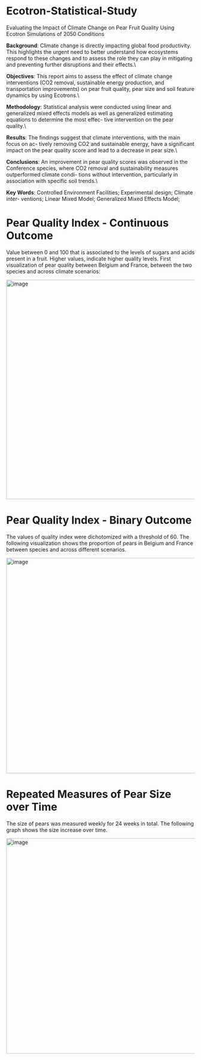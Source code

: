 # Ecotron-Statistical-Study
Evaluating the Impact of Climate Change on Pear Fruit Quality Using Ecotron Simulations of 2050 Conditions

**Background**: Climate change is directly impacting global food productivity. This
highlights the urgent need to better understand how ecosystems respond to these
changes and to assess the role they can play in mitigating and preventing further disruptions and their effects.\

**Objectives**: This report aims to assess the effect of climate change interventions (CO2
removal, sustainable energy production, and transportation improvements) on pear
fruit quality, pear size and soil feature dynamics by using Ecotrons.\

**Methodology**: Statistical analysis were conducted using linear and generalized mixed
effects models as well as generalized estimating equations to determine the most effec-
tive intervention on the pear quality.\

**Results**: The findings suggest that climate interventions, with the main focus on ac-
tively removing CO2 and sustainable energy, have a significant impact on the pear
quality score and lead to a decrease in pear size.\

**Conclusions**: An improvement in pear quality scores was observed in the Conference
species, where CO2 removal and sustainability measures outperformed climate condi-
tions without intervention, particularly in association with specific soil trends.\ 

**Key Words**: Controlled Environment Facilities; Experimental design; Climate inter-
ventions; Linear Mixed Model; Generalized Mixed Effects Model;

# Pear Quality Index - Continuous Outcome

Value between 0 and 100 that is associated to the levels of sugars and acids present in a fruit. Higher values, indicate higher quality levels. 
First visualization of pear quality between Belgium and France, between the two species and across climate scenarios:

<img width="951" height="587" alt="image" src="https://github.com/user-attachments/assets/bf3f4797-db50-42a9-ad9f-8034bae2485e" />

# Pear Quality Index - Binary Outcome

The values of quality index were dichotomized with a threshold of 60. The following visualization shows the proportion of pears in Belgium and France between species and across different scenarios.

<img width="960" height="576" alt="image" src="https://github.com/user-attachments/assets/ee9883f8-2eed-428f-b353-f576b956362a" />

# Repeated Measures of Pear Size over Time

The size of pears was measured weekly for 24 weeks in total. The following graph shows the size increase over time.

<img width="960" height="576" alt="image" src="https://github.com/user-attachments/assets/cfd33e8e-546f-4d46-bf77-5f3aea5b00ee" />



